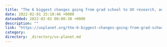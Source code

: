 ```yaml
---
title: "The 6 biggest changes going from grad school to UX research, and how to prepare"
date: 2022-02-01 15:10:46 +0000
dateadded: 2022-02-02 00:00:38 +0000
description: ""
link: "https://uxplanet.org/the-6-biggest-changes-going-from-grad-school-to-ux-research-and-how-to-prepare-c642d6b2be4d?source=rss----819cc2aaeee0---4"
category:
directory: _directory/ux-planet.md
---
```

